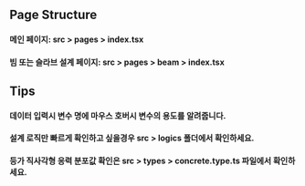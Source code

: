 ## Page Structure

#### 메인 페이지: src > pages > index.tsx

#### 빔 또는 슬라브 설계 페이지: src > pages > beam > index.tsx

## Tips

#### 데이터 입력시 변수 명에 마우스 호버시 변수의 용도를 알려줍니다.

#### 설계 로직만 빠르게 확인하고 싶을경우 src > logics 폴더에서 확인하세요.

#### 등가 직사각형 응력 분포값 확인은 src > types > concrete.type.ts 파일에서 확인하세요.
